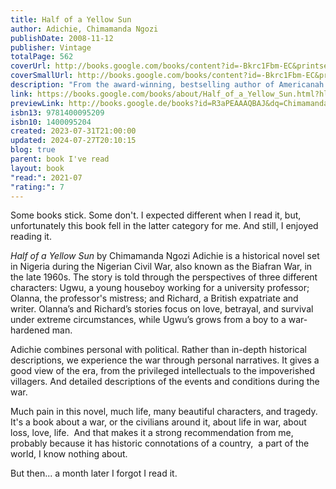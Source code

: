 ```yaml
---  
title: Half of a Yellow Sun  
author: Adichie, Chimamanda Ngozi  
publishDate: 2008-11-12  
publisher: Vintage  
totalPage: 562  
coverUrl: http://books.google.com/books/content?id=-Bkrc1Fbm-EC&printsec=frontcover&img=1&zoom=1&edge=curl&source=gbs_api  
coverSmallUrl: http://books.google.com/books/content?id=-Bkrc1Fbm-EC&printsec=frontcover&img=1&zoom=5&edge=curl&source=gbs_api  
description: "From the award-winning, bestselling author of Americanah and We Should All Be Feminists—a haunting story of love and war • Recipient of the Women’s Prize for Fiction “Winner of Winners” award With effortless grace, celebrated author Chimamanda Ngozi Adichie illuminates a seminal moment in modern African history: Biafra's impassioned struggle to establish an independent republic in southeastern Nigeria during the late 1960s. We experience this tumultuous decade alongside five unforgettable characters: Ugwu, a thirteen-year-old houseboy who works for Odenigbo, a university professor full of revolutionary zeal; Olanna, the professor’s beautiful young mistress who has abandoned her life in Lagos for a dusty town and her lover’s charm; and Richard, a shy young Englishman infatuated with Olanna’s willful twin sister Kainene. Half of a Yellow Sun is a tremendously evocative novel of the promise, hope, and disappointment of the Biafran war."  
link: https://books.google.com/books/about/Half_of_a_Yellow_Sun.html?hl=&id=R3aPEAAAQBAJ  
previewLink: http://books.google.de/books?id=R3aPEAAAQBAJ&dq=Chimamanda+Ngozi+Adichie,+Half+of+a+Yellow+Sun&hl=&as_pt=BOOKS&cd=1&source=gbs_api  
isbn13: 9781400095209  
isbn10: 1400095204  
created: 2023-07-31T21:00:00  
updated: 2024-07-27T20:10:15  
blog: true  
parent: book I've read  
layout: book  
"read:": 2021-07  
"rating:": 7  
---  
```

  
Some books stick. Some don't. I expected different when I read it, but, unfortunately this book fell in the latter category for me. And still, I enjoyed reading it.  
  
_Half of a Yellow Sun_ by Chimamanda Ngozi Adichie is a historical novel set in Nigeria during the Nigerian Civil War, also known as the Biafran War, in the late 1960s. The story is told through the perspectives of three different characters: Ugwu, a young houseboy working for a university professor; Olanna, the professor's mistress; and Richard, a British expatriate and writer. Olanna’s and Richard’s stories focus on love, betrayal, and survival under extreme circumstances, while Ugwu’s grows from a boy to a war-hardened man.  
  
Adichie combines personal with political. Rather than in-depth historical descriptions, we experience the war through personal narratives. It gives a good view of the era, from the privileged intellectuals to the impoverished villagers. And detailed descriptions of the events and conditions during the war.  
  
Much pain in this novel, much life, many beautiful characters, and tragedy.  It's a book about a war, or the civilians around it, about life in war, about loss, love, life.  And that makes it a strong recommendation from me, probably because it has historic connotations of a country,  a part of the world, I know nothing about.  
  
But then... a month later I forgot I read it.  
